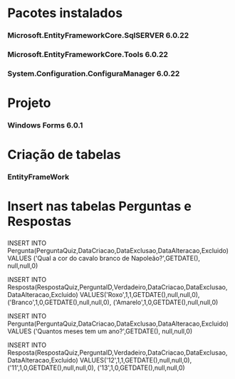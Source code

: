 # Pacotes instalados
### Microsoft.EntityFrameworkCore.SqlSERVER 6.0.22
### Microsoft.EntityFrameworkCore.Tools     6.0.22
### System.Configuration.ConfiguraManager   6.0.22

# Projeto
### Windows Forms 6.0.1

# Criação de tabelas
### EntityFrameWork 

# Insert nas tabelas Perguntas e Respostas
### 
INSERT INTO Pergunta(PerguntaQuiz,DataCriacao,DataExclusao,DataAlteracao,Excluido)
VALUES ('Qual a cor do cavalo branco de Napoleão?',GETDATE(), null,null,0)


INSERT INTO Resposta(RespostaQuiz,PerguntaID,Verdadeiro,DataCriacao,DataExclusao,DataAlteracao,Excluido)
VALUES('Roxo',1,1,GETDATE(),null,null,0),
('Branco',1,0,GETDATE(),null,null,0),
('Amarelo',1,0,GETDATE(),null,null,0)

INSERT INTO Pergunta(PerguntaQuiz,DataCriacao,DataExclusao,DataAlteracao,Excluido)
VALUES ('Quantos meses tem um ano?',GETDATE(), null,null,0)


INSERT INTO Resposta(RespostaQuiz,PerguntaID,Verdadeiro,DataCriacao,DataExclusao,DataAlteracao,Excluido)
VALUES('12',1,1,GETDATE(),null,null,0),
('11',1,0,GETDATE(),null,null,0),
('13',1,0,GETDATE(),null,null,0)
